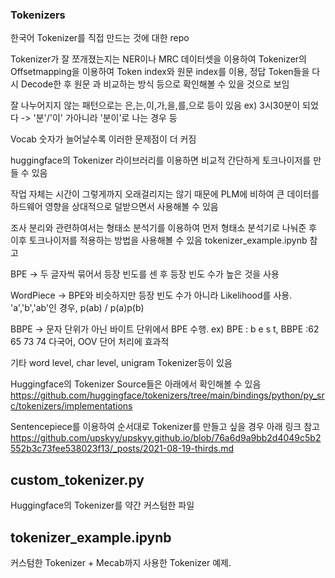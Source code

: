 ### Tokenizers

한국어 Tokenizer를 직접 만드는 것에 대한 repo

Tokenizer가 잘 쪼개졌는지는 NER이나 MRC 데이터셋을 이용하여 Tokenizer의 Offsetmapping을 이용하여 Token index와 원문 index를 이용, 정답 Token들을 다시 Decode한 후 원문 과 비교하는 방식 등으로 확인해볼 수 있을 것으로 보임

잘 나누어지지 않는 패턴으로는 은,는,이,가,을,를,으로 등이 있음
ex) 3시30분이 되었다 -> '분'/'이' 가아니라 '분이'로 나는 경우 등

Vocab 숫자가 늘어날수록 이러한 문제점이 더 커짐

huggingface의 Tokenizer 라이브러리를 이용하면 비교적 간단하게 토크나이저를 만들 수 있음

작업 자체는 시간이 그렇게까지 오래걸리지는 않기 때문에 PLM에 비하여 큰 데이터를 하드웨어 영향을 상대적으로 덜받으면서 사용해볼 수 있음 

조사 분리와 관련하여서는 형태소 분석기를 이용하여 먼저 형태소 분석기로 나눠준 후 이후 토크나이저를 적용하는 방법을 사용해볼 수 있음
tokenizer_example.ipynb 참고

BPE -> 두 글자씩 묶어서 등장 빈도를 센 후 등장 빈도 수가 높은 것을 사용

WordPiece -> BPE와 비슷하지만 등장 빈도 수가 아니라 Likelihood를 사용. 'a','b','ab'인 경우, p(ab) / p(a)p(b)

BBPE -> 문자 단위가 아닌 바이트 단위에서 BPE 수행. ex) BPE : b e s t, BBPE :62 65 73 74
다국어, OOV 단어 처리에 효과적

기타 word level, char level, unigram Tokenizer등이 있음 

Huggingface의 Tokenizer Source들은 아래에서 확인해볼 수 있음
https://github.com/huggingface/tokenizers/tree/main/bindings/python/py_src/tokenizers/implementations

Sentencepiece를 이용하여 순서대로 Tokenizer를 만들고 싶을 경우 아래 링크 참고
https://github.com/upskyy/upskyy.github.io/blob/76a6d9a9bb2d4049c5b2552b3c73fee538023f13/_posts/2021-08-19-thirds.md

## custom_tokenizer.py
Huggingface의 Tokenizer를 약간 커스텀한 파일

## tokenizer_example.ipynb
커스텀한 Tokenizer + Mecab까지 사용한 Tokenizer 예제.
